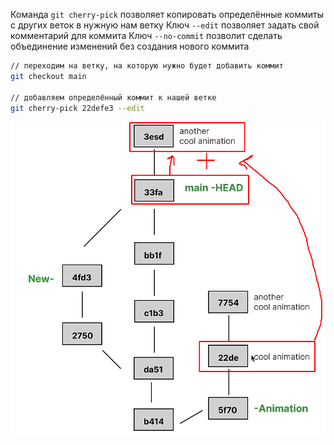 
Команда `git cherry-pick` позволяет копировать определённые коммиты с других веток в нужную нам ветку
Ключ `--edit` позволяет задать свой комментарий для коммита
Ключ `--no-commit` позволит сделать объединение изменений без создания нового коммита

```bash
// переходим на ветку, на которую нужно будет добавить коммит
git checkout main

// добавляем определённый коммит к нашей ветке 
git cherry-pick 22defe3 --edit
```

![](_png/05be9b422b663905a1385feaa920ff37.png)





